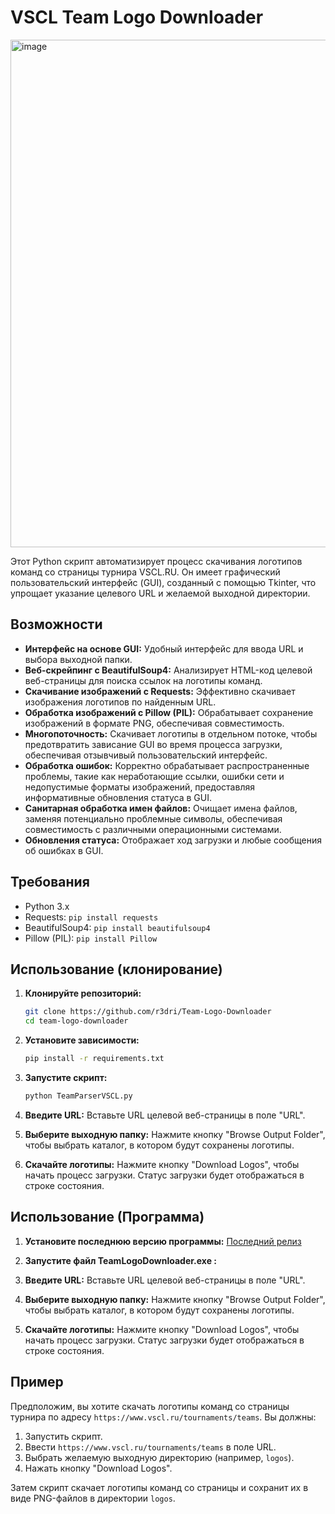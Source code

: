 # VSCL Team Logo Downloader
<img width="812" alt="image" src="https://github.com/user-attachments/assets/6732f157-d57a-4d46-bd81-e2537cf1e35a" />



Этот Python скрипт автоматизирует процесс скачивания логотипов команд со страницы турнира VSCL.RU. Он имеет графический пользовательский интерфейс (GUI), созданный с помощью Tkinter, что упрощает указание целевого URL и желаемой выходной директории.

## Возможности

*   **Интерфейс на основе GUI:** Удобный интерфейс для ввода URL и выбора выходной папки.
*   **Веб-скрейпинг с BeautifulSoup4:** Анализирует HTML-код целевой веб-страницы для поиска ссылок на логотипы команд.
*   **Скачивание изображений с Requests:** Эффективно скачивает изображения логотипов по найденным URL.
*   **Обработка изображений с Pillow (PIL):** Обрабатывает сохранение изображений в формате PNG, обеспечивая совместимость.
*   **Многопоточность:** Скачивает логотипы в отдельном потоке, чтобы предотвратить зависание GUI во время процесса загрузки, обеспечивая отзывчивый пользовательский интерфейс.
*   **Обработка ошибок:** Корректно обрабатывает распространенные проблемы, такие как неработающие ссылки, ошибки сети и недопустимые форматы изображений, предоставляя информативные обновления статуса в GUI.
*   **Санитарная обработка имен файлов:** Очищает имена файлов, заменяя потенциально проблемные символы, обеспечивая совместимость с различными операционными системами.
*   **Обновления статуса:** Отображает ход загрузки и любые сообщения об ошибках в GUI.

## Требования

*   Python 3.x
*   Requests: `pip install requests`
*   BeautifulSoup4: `pip install beautifulsoup4`
*   Pillow (PIL): `pip install Pillow`

## Использование (клонирование)

1.  **Клонируйте репозиторий:**

    ```bash
    git clone https://github.com/r3dri/Team-Logo-Downloader
    cd team-logo-downloader
    ```

2.  **Установите зависимости:**

    ```bash
    pip install -r requirements.txt
    ```

3.  **Запустите скрипт:**

    ```bash
    python TeamParserVSCL.py
    ```

4.  **Введите URL:** Вставьте URL целевой веб-страницы в поле "URL".
5.  **Выберите выходную папку:** Нажмите кнопку "Browse Output Folder", чтобы выбрать каталог, в котором будут сохранены логотипы.
6.  **Скачайте логотипы:** Нажмите кнопку "Download Logos", чтобы начать процесс загрузки. Статус загрузки будет отображаться в строке состояния.


## Использование (Программа)

1.  **Установите последнюю версию программы:**
[Последний релиз](https://github.com/r3dri/Team-Logo-Downloader/releases)

2.  **Запустите файл TeamLogoDownloader.exe :**

3.  **Введите URL:** Вставьте URL целевой веб-страницы в поле "URL".
4.  **Выберите выходную папку:** Нажмите кнопку "Browse Output Folder", чтобы выбрать каталог, в котором будут сохранены логотипы.
5.  **Скачайте логотипы:** Нажмите кнопку "Download Logos", чтобы начать процесс загрузки. Статус загрузки будет отображаться в строке состояния.
## Пример

Предположим, вы хотите скачать логотипы команд со страницы турнира по адресу `https://www.vscl.ru/tournaments/teams`. Вы должны:

1.  Запустить скрипт.
2.  Ввести `https://www.vscl.ru/tournaments/teams` в поле URL.
3.  Выбрать желаемую выходную директорию (например, `logos`).
4.  Нажать кнопку "Download Logos".

Затем скрипт скачает логотипы команд со страницы и сохранит их в виде PNG-файлов в директории `logos`.
